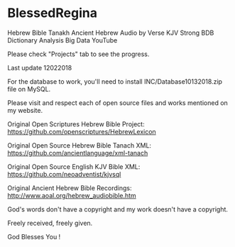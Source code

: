 # BlessedRegina
Hebrew Bible Tanakh Ancient Hebrew Audio by Verse KJV Strong BDB Dictionary Analysis Big Data YouTube

Please check "Projects" tab to see the progress.

Last update 12022018

For the database to work, you'll need to install INC/Database10132018.zip file on MySQL.

Please visit and respect each of open source files and works mentioned on my website.

Original Open Scriptures Hebrew Bible Project: https://github.com/openscriptures/HebrewLexicon

Original Open Source Hebrew Bible Tanach XML: https://github.com/ancientlanguage/xml-tanach

Original Open Source English KJV Bible XML: https://github.com/neoadventist/kjvsql

Original Ancient Hebrew Bible Recordings: http://www.aoal.org/hebrew_audiobible.htm

God's words don't have a copyright and my work doesn't have a copyright.

Freely received, freely given.

God Blesses You !
